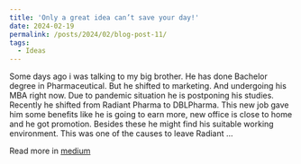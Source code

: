 ```yaml
---
title: 'Only a great idea can’t save your day!'
date: 2024-02-19
permalink: /posts/2024/02/blog-post-11/
tags:
  - Ideas
---
```


Some days ago i was talking to my big brother. He has done Bachelor degree in Pharmaceutical. But he shifted to marketing. And undergoing his MBA right now. Due to pandemic situation he is postponing his studies. Recently he shifted from Radiant Pharma to DBLPharma. This new job gave him some benefits like he is going to earn more, new office is close to home and he got promotion. Besides these he might find his suitable working environment. This was one of the causes to leave Radiant ...

Read more in [medium](https://medium.com/@rafsunsheikh116/only-a-great-idea-cant-save-your-day-451825787cde)
